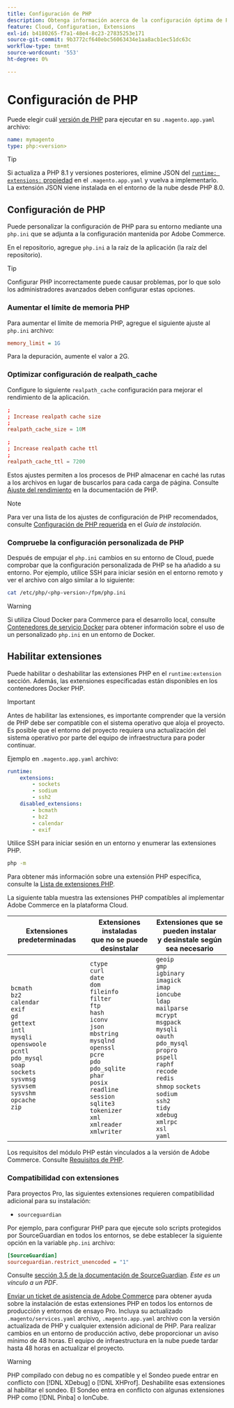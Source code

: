 ```yaml
---
title: Configuración de PHP
description: Obtenga información acerca de la configuración óptima de PHP para la configuración de aplicaciones de Commerce en la infraestructura en la nube.
feature: Cloud, Configuration, Extensions
exl-id: b4180265-f7a1-48e4-8c23-27835253e171
source-git-commit: 9b3772cf640ebc56063434e1aa8acb1ec51dc63c
workflow-type: tm+mt
source-wordcount: '553'
ht-degree: 0%

---
```


# Configuración de PHP

Puede elegir cuál [versión de PHP](https://experienceleague.adobe.com/docs/commerce-operations/installation-guide/system-requirements.html) para ejecutar en su `.magento.app.yaml` archivo:

```yaml
name: mymagento
type: php:<version>
```

>[!TIP]
>
>Si actualiza a PHP 8.1 y versiones posteriores, elimine JSON del [`runtime: extensions:` propiedad](properties.md#runtime) en el `.magento.app.yaml` y vuelva a implementarlo. La extensión JSON viene instalada en el entorno de la nube desde PHP 8.0.

## Configuración de PHP

Puede personalizar la configuración de PHP para su entorno mediante una `php.ini` que se adjunta a la configuración mantenida por Adobe Commerce.

En el repositorio, agregue `php.ini` a la raíz de la aplicación (la raíz del repositorio).

>[!TIP]
>
>Configurar PHP incorrectamente puede causar problemas, por lo que solo los administradores avanzados deben configurar estas opciones.

### Aumentar el límite de memoria PHP

Para aumentar el límite de memoria PHP, agregue el siguiente ajuste al `php.ini` archivo:

```ini
memory_limit = 1G
```

Para la depuración, aumente el valor a 2G.

### Optimizar configuración de realpath_cache

Configure lo siguiente `realpath_cache` configuración para mejorar el rendimiento de la aplicación.

```conf
;
; Increase realpath cache size
;
realpath_cache_size = 10M

;
; Increase realpath cache ttl
;
realpath_cache_ttl = 7200
```

Estos ajustes permiten a los procesos de PHP almacenar en caché las rutas a los archivos en lugar de buscarlos para cada carga de página. Consulte [Ajuste del rendimiento](https://www.php.net/manual/en/ini.core.php) en la documentación de PHP.

>[!NOTE]
>
>Para ver una lista de los ajustes de configuración de PHP recomendados, consulte [Configuración de PHP requerida](https://experienceleague.adobe.com/docs/commerce-operations/installation-guide/prerequisites/php-settings.html) en el _Guía de instalación_.

### Compruebe la configuración personalizada de PHP

Después de empujar el `php.ini` cambios en su entorno de Cloud, puede comprobar que la configuración personalizada de PHP se ha añadido a su entorno. Por ejemplo, utilice SSH para iniciar sesión en el entorno remoto y ver el archivo con algo similar a lo siguiente:

```bash
cat /etc/php/<php-version>/fpm/php.ini
```

>[!WARNING]
>
>Si utiliza Cloud Docker para Commerce para el desarrollo local, consulte [Contenedores de servicio Docker](https://developer.adobe.com/commerce/cloud-tools/docker/containers/service/#fpm-container) para obtener información sobre el uso de un personalizado `php.ini` en un entorno de Docker.

## Habilitar extensiones

Puede habilitar o deshabilitar las extensiones PHP en el `runtime:extension` sección. Además, las extensiones especificadas están disponibles en los contenedores Docker PHP.

>[!IMPORTANT]
>
>Antes de habilitar las extensiones, es importante comprender que la versión de PHP debe ser compatible con el sistema operativo que aloja el proyecto. Es posible que el entorno del proyecto requiera una actualización del sistema operativo por parte del equipo de infraestructura para poder continuar.

Ejemplo en `.magento.app.yaml` archivo:

```yaml
runtime:
    extensions:
        - sockets
        - sodium
        - ssh2
    disabled_extensions:
        - bcmath
        - bz2
        - calendar
        - exif
```

Utilice SSH para iniciar sesión en un entorno y enumerar las extensiones PHP.

```bash
php -m
```

Para obtener más información sobre una extensión PHP específica, consulte la [Lista de extensiones PHP](https://www.php.net/manual/en/extensions.alphabetical.php).

La siguiente tabla muestra las extensiones PHP compatibles al implementar Adobe Commerce en la plataforma Cloud.

| Extensiones predeterminadas | Extensiones instaladas<br>que no se puede desinstalar | Extensiones que se pueden instalar<br>y desinstale según sea necesario |
| ------------------ | --------------------- | --------------------- |
| `bcmath`<br>`bz2`<br>`calendar`<br>`exif`<br>`gd`<br>`gettext`<br> `intl`<br> `mysqli`<br> `openswoole`<br> `pcntl`<br> `pdo_mysql`<br> `soap`<br> `sockets`<br>  `sysvmsg`<br> `sysvsem`<br> `sysvshm`<br> `opcache`<br> `zip` | `ctype`<br> `curl`<br>`date`<br> `dom`<br> `fileinfo`<br> `filter`<br> `ftp`<br> `hash`<br> `iconv`<br> `json`<br> `mbstring`<br> `mysqlnd`<br> `openssl`<br> `pcre`<br> `pdo`<br> `pdo_sqlite`<br> `phar`<br>`posix`<br> `readline`<br> `session`<br> `sqlite3`<br> `tokenizer`<br> `xml`<br> `xmlreader`<br> `xmlwriter`<br> | `geoip`<br>`gmp`<br> `igbinary`<br> `imagick`<br> `imap`<br> `ioncube` <br>`ldap`<br> `mailparse`<br> `mcrypt`<br> `msgpack`<br> `mysqli`<br> `oauth`<br> `pdo_mysql`<br> `propro`<br> `pspell`<br> `raphf`<br> `recode`<br> `redis`<br> `shmop` `sockets`<br> `sodium`<br> `ssh2`<br>`tidy`<br> `xdebug`<br> `xmlrpc`<br> `xsl`<br> `yaml` |

Los requisitos del módulo PHP están vinculados a la versión de Adobe Commerce. Consulte [Requisitos de PHP](https://experienceleague.adobe.com/docs/commerce-operations/installation-guide/prerequisites/php-settings.html).

### Compatibilidad con extensiones

Para proyectos Pro, las siguientes extensiones requieren compatibilidad adicional para su instalación:

- `sourceguardian`

Por ejemplo, para configurar PHP para que ejecute solo scripts protegidos por SourceGuardian en todos los entornos, se debe establecer la siguiente opción en la variable `php.ini` archivo:

```ini
[SourceGuardian]
sourceguardian.restrict_unencoded = "1"
```

Consulte [sección 3.5 de la documentación de SourceGuardian](https://sourceguardian.com/demofiles/files/SourceGuardian%20for%20Linux%20User%20Manual.pdf). _Este es un vínculo a un PDF_.

[Enviar un ticket de asistencia de Adobe Commerce](https://experienceleague.adobe.com/docs/commerce-knowledge-base/kb/help-center-guide/magento-help-center-user-guide.html#submit-ticket) para obtener ayuda sobre la instalación de estas extensiones PHP en todos los entornos de producción y entornos de ensayo Pro. Incluya su actualizado `.magento/services.yaml` archivo, `.magento.app.yaml` archivo con la versión actualizada de PHP y cualquier extensión adicional de PHP. Para realizar cambios en un entorno de producción activo, debe proporcionar un aviso mínimo de 48 horas. El equipo de infraestructura en la nube puede tardar hasta 48 horas en actualizar el proyecto.

>[!WARNING]
>
>PHP compilado con debug no es compatible y el Sondeo puede entrar en conflicto con [!DNL XDebug] o [!DNL XHProf]. Deshabilite esas extensiones al habilitar el sondeo. El Sondeo entra en conflicto con algunas extensiones PHP como [!DNL Pinba] o IonCube.
